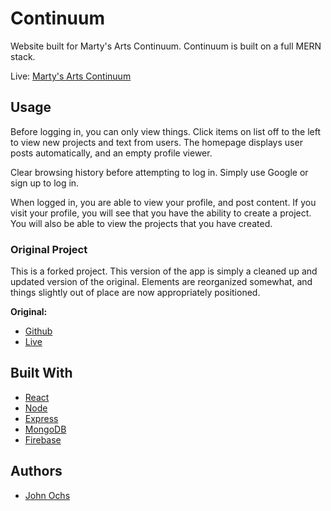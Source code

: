 # Continuum
Website built for Marty's Arts Continuum.
Continuum is built on a full MERN stack.

Live: [Marty's Arts Continuum](https://artscontinuum.herokuapp.com)

## Usage
Before logging in, you can only view things. Click items on list off to the left to view new projects and text from users.
The homepage displays user posts automatically, and an empty profile viewer.

Clear browsing history before attempting to log in. Simply use Google or sign up to log in.

When logged in, you are able to view your profile, and post content. If you visit your profile, you will see that you have the ability to create a project. You will also be able to view the projects that you have created.

### Original Project
This is a forked project. This version of the app is simply a cleaned up and updated version of the original. Elements are reorganized somewhat, and things slightly out of place are now appropriately positioned.

**Original:**
* [Github](https://github.com/LilGherkin/SyntactictSugar)
* [Live](https://syntactictsugar.herokuapp.com/)

## Built With
* [React](https://reactjs.org)
* [Node](https://nodejs.org/en/)
* [Express](https://expressjs.com)
* [MongoDB](https://www.mongodb.com/what-is-mongodb)
* [Firebase](https://firebase.google.com)

## Authors
* [John Ochs](https://github.com/BeardedBeauty)
